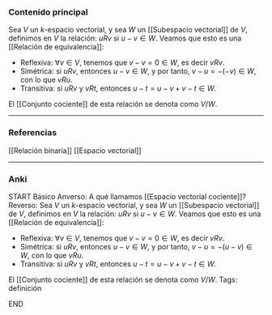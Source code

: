 ### Contenido principal

Sea $V$ un $k$-espacio vectorial, y sea $W$ un [[Subespacio vectorial]] de $V$, definimos en $V$ la relación: $uRv$ si $u-v \in W$. Veamos que esto es una [[Relación de equivalencia]]:
- Reflexiva: $\forall v \in V$, tenemos que $v-v = 0 \in W$, es decir $vRv$.
- Simétrica: si $uRv$, entonces $u-v \in W$, y por tanto, $v-u = -(-v) \in W$, con lo que $vRu$.
- Transitiva: si $uRv$ y $vRt$, entonces $u-t = u-v+v-t \in W$.

El [[Conjunto cociente]] de esta relación se denota como $V/W$.

--- 
### Referencias

[[Relación binaria]]
[[Espacio vectorial]]

---
### Anki

START
Básico
Anverso: A qué llamamos [[Espacio vectorial cociente]]?
Reverso: Sea $V$ un $k$-espacio vectorial, y sea $W$ un [[Subespacio vectorial]] de $V$, definimos en $V$ la relación: $uRv$ si $u-v \in W$. Veamos que esto es una [[Relación de equivalencia]]:
- Reflexiva: $\forall v \in V$, tenemos que $v-v = 0 \in W$, es decir $vRv$.
- Simétrica: si $uRv$, entonces $u-v \in W$, y por tanto, $v-u = -(u-v) \in W$, con lo que $vRu$.
- Transitiva: si $uRv$ y $vRt$, entonces $u-t = u-v+v-t \in W$.

El [[Conjunto cociente]] de esta relación se denota como $V/W$.
Tags: definición
<!--ID: 1705771400994-->
END
